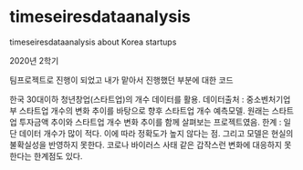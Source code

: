 # timeseiresdataanalysis
timeseiresdataanalysis about Korea startups

2020년 2학기

팀프로젝트로 진행이 되었고 내가 맡아서 진행했던 부분에 대한 코드

한국 30대이하 청년창업(스타트업)의 개수 데이터를 활용.
데이터출처 : 중소벤처기업부
스타트업 개수의 변화 추이를 바탕으로 향후 스타트업 개수 예측모델.
원래는 스타트업 투자금액 추이와 스타트업 개수 변화 추이를 함께 살펴보는 프로젝트였음.
한계 : 일단 데이터 개수가 많이 적다. 이에 따라 정확도가 높지 않다는 점. 그리고 모델은 현실의 불확실성을 반영하지 못한다. 코로나 바이러스 사태 같은 갑작스런 변화에 대응하지 못한다는 한계점도 있다.
